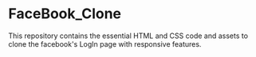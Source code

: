 # FaceBook_Clone
This repository contains the essential HTML and CSS code and assets to clone the facebook's LogIn page with responsive features.
